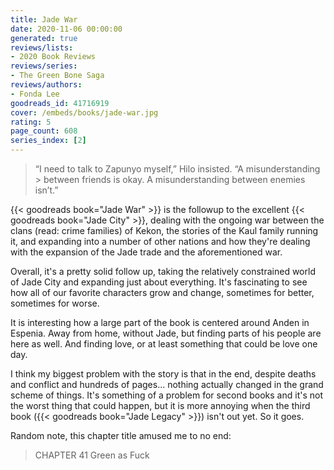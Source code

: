 ```yaml
---
title: Jade War
date: 2020-11-06 00:00:00
generated: true
reviews/lists:
- 2020 Book Reviews
reviews/series:
- The Green Bone Saga
reviews/authors:
- Fonda Lee
goodreads_id: 41716919
cover: /embeds/books/jade-war.jpg
rating: 5
page_count: 608
series_index: [2]
---
```

> “I need to talk to Zapunyo myself,” Hilo insisted. “A misunderstanding > between friends is okay. A misunderstanding between enemies isn’t.”

{{< goodreads book="Jade War" >}} is the followup to the excellent {{< goodreads book="Jade City" >}}, dealing with the ongoing war between the clans (read: crime families) of Kekon, the stories of the Kaul family running it, and expanding into a number of other nations and how they're dealing with the expansion of the Jade trade and the aforementioned war.  

<!--more-->

Overall, it's a pretty solid follow up, taking the relatively constrained world of Jade City and expanding just about everything. It's fascinating to see how all of our favorite characters grow and change, sometimes for better, sometimes for worse.  

It is interesting how a large part of the book is centered around Anden in Espenia. Away from home, without Jade, but finding parts of his people are here as well. And finding love, or at least something that could be love one day.  

I think my biggest problem with the story is that in the end, despite deaths and conflict and hundreds of pages... nothing actually changed in the grand scheme of things. It's something of a problem for second books and it's not the worst thing that could happen, but it is more annoying when the third book ({{< goodreads book="Jade Legacy" >}}) isn't out yet. So it goes.  

Random note, this chapter title amused me to no end:  

> CHAPTER 41 Green as Fuck